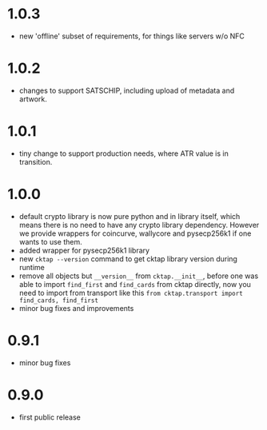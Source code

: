 # 1.0.3

- new 'offline' subset of requirements, for things like servers w/o NFC

# 1.0.2

- changes to support SATSCHIP, including upload of metadata and artwork.

# 1.0.1

- tiny change to support production needs, where ATR value is in transition.

# 1.0.0

- default crypto library is now pure python and in library itself, which means there is no need to have any crypto library dependency. However we provide wrappers for coincurve, wallycore and pysecp256k1 if one wants to use them.
- added wrapper for pysecp256k1 library
- new `cktap --version` command to get cktap library version during runtime
- remove all objects but `__version__` from `cktap.__init__`, before one was able to import `find_first` and `find_cards` from cktap directly, now you need to import from transport like this `from cktap.transport import find_cards, find_first`
- minor bug fixes and improvements

# 0.9.1

- minor bug fixes

# 0.9.0

- first public release

